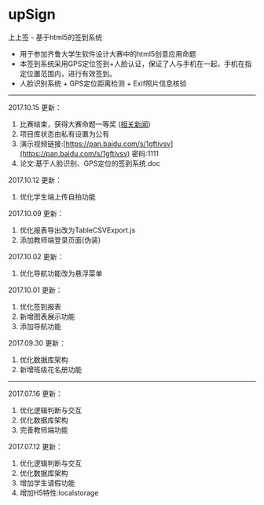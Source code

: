 # upSign

上上签 - 基于html5的签到系统
 - 用于参加齐鲁大学生软件设计大赛中的html5创意应用命题
 - 本签到系统采用GPS定位签到+人脸认证，保证了人与手机在一起，手机在指定位置范围内，进行有效签到。
 - 人脸识别系统 + GPS定位距离检测 + Exif照片信息核验

---
2017.10.15 更新：

 1. 比赛结束，获得大赛命题一等奖 ([相关新闻](http://edu.dzwww.com/rcjy/qzgl/201710/t20171015_16536302.htm))
 2. 项目库状态由私有设置为公有
 3. 演示视频链接:[https://pan.baidu.com/s/1gftivsv](https://pan.baidu.com/s/1gftivsv) 密码:1111
 4. 论文:基于人脸识别、GPS定位的签到系统.doc

2017.10.12 更新：

 1. 优化学生端上传自拍功能

2017.10.09 更新：

 1. 优化报表导出改为TableCSVExport.js
 2. 添加教师端登录页面(伪装)

2017.10.02 更新：

 1. 优化导航功能改为悬浮菜单

2017.10.01 更新：

 1. 优化签到报表
 2. 新增图表展示功能
 3. 添加导航功能

2017.09.30 更新：

 1. 优化数据库架构
 2. 新增班级花名册功能

---
2017.07.16 更新：

 1. 优化逻辑判断与交互
 2. 优化数据库架构
 3. 完善教师端功能

2017.07.12 更新：

 1. 优化逻辑判断与交互
 2. 优化数据库架构
 3. 增加学生请假功能
 4. 增加H5特性:localstorage
